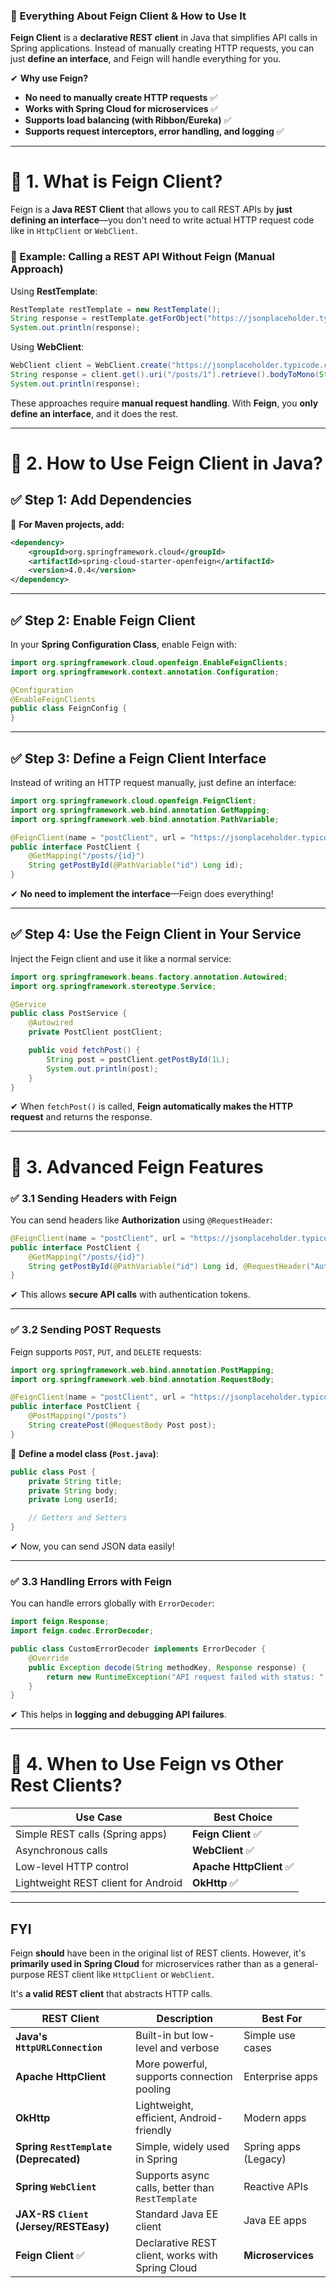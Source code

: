 ### **📌 Everything About Feign Client & How to Use It**  

**Feign Client** is a **declarative REST client** in Java that simplifies API calls in Spring applications. Instead of manually creating HTTP requests, you can just **define an interface**, and Feign will handle everything for you.  

✔ **Why use Feign?**  
- **No need to manually create HTTP requests** ✅  
- **Works with Spring Cloud for microservices** ✅  
- **Supports load balancing (with Ribbon/Eureka)** ✅  
- **Supports request interceptors, error handling, and logging** ✅  

---

# **🔹 1. What is Feign Client?**
Feign is a **Java REST Client** that allows you to call REST APIs by **just defining an interface**—you don't need to write actual HTTP request code like in `HttpClient` or `WebClient`.  

### **📌 Example: Calling a REST API Without Feign (Manual Approach)**
Using **RestTemplate**:
```java
RestTemplate restTemplate = new RestTemplate();
String response = restTemplate.getForObject("https://jsonplaceholder.typicode.com/posts/1", String.class);
System.out.println(response);
```
Using **WebClient**:
```java
WebClient client = WebClient.create("https://jsonplaceholder.typicode.com");
String response = client.get().uri("/posts/1").retrieve().bodyToMono(String.class).block();
System.out.println(response);
```
These approaches require **manual request handling**. With **Feign**, you **only define an interface**, and it does the rest.

---

# **🔹 2. How to Use Feign Client in Java?**
## **✅ Step 1: Add Dependencies**
📌 **For Maven projects, add:**  
```xml
<dependency>
    <groupId>org.springframework.cloud</groupId>
    <artifactId>spring-cloud-starter-openfeign</artifactId>
    <version>4.0.4</version>
</dependency>
```

---

## **✅ Step 2: Enable Feign Client**
In your **Spring Configuration Class**, enable Feign with:  
```java
import org.springframework.cloud.openfeign.EnableFeignClients;
import org.springframework.context.annotation.Configuration;

@Configuration
@EnableFeignClients
public class FeignConfig {
}
```

---

## **✅ Step 3: Define a Feign Client Interface**
Instead of writing an HTTP request manually, just define an interface:

```java
import org.springframework.cloud.openfeign.FeignClient;
import org.springframework.web.bind.annotation.GetMapping;
import org.springframework.web.bind.annotation.PathVariable;

@FeignClient(name = "postClient", url = "https://jsonplaceholder.typicode.com")
public interface PostClient {
    @GetMapping("/posts/{id}")
    String getPostById(@PathVariable("id") Long id);
}
```
✔ **No need to implement the interface**—Feign does everything!  

---

## **✅ Step 4: Use the Feign Client in Your Service**
Inject the Feign client and use it like a normal service:

```java
import org.springframework.beans.factory.annotation.Autowired;
import org.springframework.stereotype.Service;

@Service
public class PostService {
    @Autowired
    private PostClient postClient;

    public void fetchPost() {
        String post = postClient.getPostById(1L);
        System.out.println(post);
    }
}
```

✔ When `fetchPost()` is called, **Feign automatically makes the HTTP request** and returns the response.

---

# **🔹 3. Advanced Feign Features**  
### **✅ 3.1 Sending Headers with Feign**
You can send headers like **Authorization** using `@RequestHeader`:
```java
@FeignClient(name = "postClient", url = "https://jsonplaceholder.typicode.com")
public interface PostClient {
    @GetMapping("/posts/{id}")
    String getPostById(@PathVariable("id") Long id, @RequestHeader("Authorization") String token);
}
```
✔ This allows **secure API calls** with authentication tokens.

---

### **✅ 3.2 Sending POST Requests**
Feign supports `POST`, `PUT`, and `DELETE` requests:
```java
import org.springframework.web.bind.annotation.PostMapping;
import org.springframework.web.bind.annotation.RequestBody;

@FeignClient(name = "postClient", url = "https://jsonplaceholder.typicode.com")
public interface PostClient {
    @PostMapping("/posts")
    String createPost(@RequestBody Post post);
}
```
📌 **Define a model class (`Post.java`)**:
```java
public class Post {
    private String title;
    private String body;
    private Long userId;

    // Getters and Setters
}
```
✔ Now, you can send JSON data easily!

---

### **✅ 3.3 Handling Errors with Feign**
You can handle errors globally with `ErrorDecoder`:
```java
import feign.Response;
import feign.codec.ErrorDecoder;

public class CustomErrorDecoder implements ErrorDecoder {
    @Override
    public Exception decode(String methodKey, Response response) {
        return new RuntimeException("API request failed with status: " + response.status());
    }
}
```
✔ This helps in **logging and debugging API failures**.

---

# **🔹 4. When to Use Feign vs Other Rest Clients?**
| **Use Case** | **Best Choice** |
|-------------|----------------|
| Simple REST calls (Spring apps) | **Feign Client** ✅ |
| Asynchronous calls | **WebClient** ✅ |
| Low-level HTTP control | **Apache HttpClient** ✅ |
| Lightweight REST client for Android | **OkHttp** ✅ |

---

## FYI
Feign **should** have been in the original list of REST clients. However, it's **primarily used in Spring Cloud** for microservices rather than as a general-purpose REST client like `HttpClient` or `WebClient`.  

It's **a valid REST client** that abstracts HTTP calls. 

| **REST Client** | **Description** | **Best For** |
|---------------|---------------|-------------|
| **Java's `HttpURLConnection`** | Built-in but low-level and verbose | Simple use cases |
| **Apache HttpClient** | More powerful, supports connection pooling | Enterprise apps |
| **OkHttp** | Lightweight, efficient, Android-friendly | Modern apps |
| **Spring `RestTemplate` (Deprecated)** | Simple, widely used in Spring | Spring apps (Legacy) |
| **Spring `WebClient`** | Supports async calls, better than `RestTemplate` | Reactive APIs |
| **JAX-RS `Client` (Jersey/RESTEasy)** | Standard Java EE client | Java EE apps |
| **Feign Client** ✅ | Declarative REST client, works with Spring Cloud | **Microservices** |
